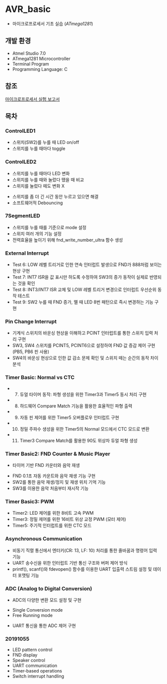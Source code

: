 # AVR_basic
- 마이크로프로세서 기초 실습 (*ATmega1281*)

## 개발 환경

- Atmel Studio 7.0
- ATmega1281 Microcontroller
- Terminal Program 
- Programming Language: C

## 참조

[마이크로프로세서 실험 보고서](https://studyhoons.tistory.com/category/%EC%A0%84%EC%9E%90%EA%B3%B5%ED%95%99/%EB%A7%88%EC%9D%B4%ED%81%AC%EB%A1%9C%ED%94%84%EB%A1%9C%EC%84%B8%EC%84%9C)

## 목차

### ControlLED1 
* 스위치(SW2)를 누를 때 LED on/off
* 스위치를 누를 때마다 toggle

### ControlLED2
* 스위치를 누를 때마다 LED 변화
* 스위치를 누를 때와 눌렀다 뗐을 때 비교
* 스위치를 눌렀다 떼도 변화 X
 - 스위치를 좀 더 긴 시간 동안 누르고 있으면 해결
 - 소프트웨어적 Debouncing 

### 7SegmentLED
* 스위치를 누를 때를 기준으로 mode 설정
* 스위치 여러 개의 기능 설정
* 전력효율을 높이기 위해 fnd_write_number_ultra 함수 생성

### External Interrupt
* Test 6: LOW 레벨 트리거로 인한 연속 인터럽트 발생으로 FND가 888처럼 보이는 현상 구현
* Test 7: INT7 ISR을 값 표시만 하도록 수정하여 SW3의 증가 동작이 실제로 반영되는 것을 확인
* Test 8: INT3/INT7 ISR 교체 및 LOW 레벨 트리거 변경으로 인터럽트 우선순위 동작 테스트
* Test 9: SW2 누를 때 FND 증가, 뗄 때 LED 8번 패턴으로 즉시 변경하는 기능 구현

### Pin Change Interrupt
* 기계식 스위치의 바운싱 현상을 이해하고 PCINT 인터럽트를 통한 스위치 입력 처리 구현
* SW3, SW4 스위치를 PCINT5, PCINT6으로 설정하여 FND 값 증감 제어 구현 (PB5, PB6 핀 사용)
* SW4의 바운싱 현상으로 인한 값 감소 문제 확인 및 스위치 떼는 순간의 동작 차이 분석

### Timer Basic: Normal vs CTC
* 7. 듀얼 타이머 동작: 파형 생성을 위한 Timer3과 Timer5 동시 처리 구현
* 8. 하드웨어 Compare Match 기능을 활용한 효율적인 파형 출력
* 9. 자동 핀 제어를 위한 Timer5 오버플로우 인터럽트 구현
* 10. 정밀 주파수 생성을 위한 Timer5의 Normal 모드에서 CTC 모드로 변환
* 11. Timer3 Compare Match를 활용한 90도 위상차 듀얼 파형 생성

### Timer Basic2: FND Counter & Music Player
* 타이머 기반 FND 카운터와 음악 재생
 - FND 0.1초 자동 카운트와 음악 재생 기능 구현
 - SW2를 통한 음악 재생/정지 및 재생 위치 기억 기능
 - SW3를 이용한 음악 처음부터 재시작 기능

### Timer Basic3: PWM
* Timer2: LED 제어를 위한 8비트 고속 PWM
* Timer3: 정밀 제어를 위한 16비트 위상 교정 PWM (모터 제어)
* Timer5: 주기적 인터럽트를 위한 CTC 모드

### Asynchronous Communication
* 비동기 직렬 통신에서 엔터키(CR: 13, LF: 10) 처리를 통한 줄바꿈과 명령어 입력 기능 
* UART 송수신을 위한 인터럽트 기반 통신 구조와 버퍼 제어 방식 
* printf(), scanf()와 fdevopen() 함수를 이용한 UART 입출력 스트림 설정 및 데이터 포맷팅 기능 

### ADC (Analog to Digital Conversion)
* ADC의 다양한 변환 모드 설정 및 구현
 - Single Conversion mode
 - Free Running mode
* UART 통신을 통한 ADC 제어 구현


### 20191055
- LED pattern control
- FND display
- Speaker control
- UART communication
- Timer-based operations
- Switch interrupt handling
